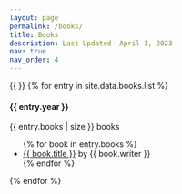 ```yaml
---
layout: page
permalink: /books/
title: Books
description: Last Updated  April 1, 2023
nav: true
nav_order: 4
---
```

<!-- # Reference code - https://github.com/cagrimmett/jekyll-tools/tree/master/reading-list -->
<div class="container">
  <!-- <div class="last-update">Last updated {{ site.data.books.lastupdate }}</div> -->
  {{ }}
  {% for entry in site.data.books.list %}
  <div class="year-container">
    <div class="year">
      <h4>{{ entry.year }}</h4>
      <div class="number">{{ entry.books | size }} books</div>
    </div>
    <div class="books">
      <ul class="reading-list {{ entry.year }}">
        {% for book in entry.books %}
        <li>
          <a href="{{ book.url }}" alt="_blank" rel="nofollow noopener">{{
            book.title
          }}</a>
          <span class="author">by {{ book.writer }}</span>
        </li>
        {% endfor %}
      </ul>
    </div>
  </div>
  {% endfor %}
</div>